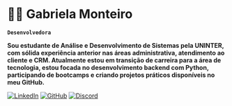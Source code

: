 # 👩‍💻 Gabriela Monteiro   

**`Desenvolvedora`**  

**Sou estudante de Análise e Desenvolvimento de Sistemas pela UNINTER, com sólida experiência anterior nas áreas administrativa, atendimento ao cliente e CRM. Atualmente estou em transição de carreira para a área de tecnologia, estou focada no desenvolvimento backend com Python, participando de bootcamps e criando projetos práticos disponíveis no meu GitHub.**


   <p align="left">
      <a href="https://www.linkedin.com/in/gabrielamonteiron/">
         <img alt="LinkedIn" title="Se conecte comigo no LinkedIn" src=https://img.icons8.com/?size=50&id=13930&format=png&color=000000></a> 
      <a href="https://github.com/Gabrielamnuness">
         <img alt="GitHub" title="Meu Perfil" src=https://img.icons8.com/?size=53&id=fmFqQmR0UdsR&format=png&color=000000></a>
      <a href="https://discordapp.com/users/gabrielamonteiro_90356">
         <img alt="Discord" title="Me adicione no Discord" src=https://img.icons8.com/?size=42&id=n35VW8czPq4Q&format=png&color=000000></a>
   </p>